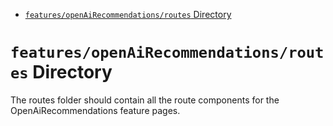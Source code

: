 <!-- START doctoc generated TOC please keep comment here to allow auto update -->
<!-- DON'T EDIT THIS SECTION, INSTEAD RE-RUN doctoc TO UPDATE -->

- [`features/openAiRecommendations/routes` Directory](#featuresopenairecommendationsroutes-directory)

<!-- END doctoc generated TOC please keep comment here to allow auto update -->

# `features/openAiRecommendations/routes` Directory

The routes folder should contain all the route components for the OpenAiRecommendations feature pages.
